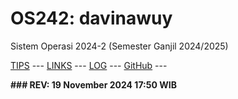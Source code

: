 ---
---

# OS242: davinawuy

Sistem Operasi 2024-2 (Semester Ganjil 2024/2025)

[TIPS](tips.md/) --- [LINKS](LINKS/) --- [LOG](TXT/mylog.txt) --- [GitHub](https://github.com/davinawuy/os242) ---

<b>
### REV: 19 November 2024 17:50 WIB
<br>
